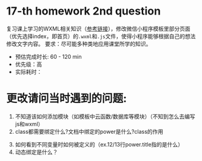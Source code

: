 # 17-th homework 2nd question

复习课上学习的WXML相关知识（[参考链接](https://developers.weixin.qq.com/miniprogram/dev/reference/wxml/)），修改微信小程序模板里部分页面（优先选择index，即首页）的`.wxml`和`.js`文件，使得小程序能够根据自己的想法修改文字内容。
要求：尽可能多种类地应用课堂所学的知识。


- 预估完成时长: 60 - 120 min
- 优先级：高
- 实际耗时：

# 更改请问当时遇到的问题:
1. 不知道该如何添加模块（如模板中云函数/数据库等模块）（不知到怎么去编写js和wxml）
2. class都需要绑定什么?文档中绑定的power是什么?class的作用
<!-- ```py these are written for the purpose of practicing how to write a markdown file
# def determine_overlap(list_of_coords): 
#     #排除所有重叠可能性
#     for index_of_main_balloon,compared_balloon_coords in enumerate(list_of_coords):  
#         for index_of_minor_balloons,coords in enumerate(list_of_coords):
#             if compared_balloon_coords[0]<=coords[0]+width_of_ballon and\
#             compared_balloon_coords[0]+width_of_ballon>=coords[0] and\
#             compared_balloon_coords[1]+height_of_ballon>=coords[1] and \
#             compared_balloon_coords[1]<=coords[1]+height_of_ballon and index_of_main_balloon!=index_of_minor_balloons:
#                 yes_no_break=True
#                 return True
#             else:
#                 yes_no_break=False
#                 return False
#         if yes_no_break==True:
#             break
``` --> 

3. 如何看到不同变量时如何被定义的（ex.12/13行power.title指的是什么）
4. 动态绑定是什么？
